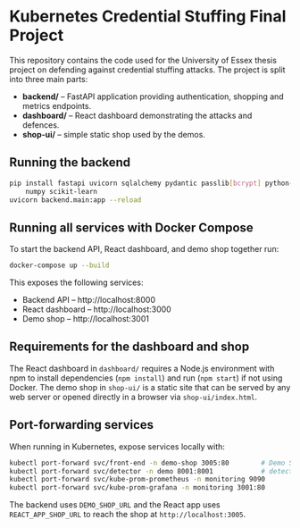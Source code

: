 # Kubernetes Credential Stuffing Final Project

This repository contains the code used for the University of Essex thesis
project on defending against credential stuffing attacks.  The project is
split into three main parts:

* **backend/** – FastAPI application providing authentication, shopping and
  metrics endpoints.
* **dashboard/** – React dashboard demonstrating the attacks and defences.
* **shop-ui/** – simple static shop used by the demos.

## Running the backend

```bash
pip install fastapi uvicorn sqlalchemy pydantic passlib[bcrypt] python-jose \
    numpy scikit-learn
uvicorn backend.main:app --reload
```

## Running all services with Docker Compose

To start the backend API, React dashboard, and demo shop together run:

```bash
docker-compose up --build
```

This exposes the following services:

* Backend API – http://localhost:8000
* React dashboard – http://localhost:3000
* Demo shop – http://localhost:3001

## Requirements for the dashboard and shop

The React dashboard in `dashboard/` requires a Node.js environment with npm to
install dependencies (`npm install`) and run (`npm start`) if not using Docker.
The demo shop in `shop-ui/` is a static site that can be served by any web
server or opened directly in a browser via `shop-ui/index.html`.


## Port-forwarding services

When running in Kubernetes, expose services locally with:

```bash
kubectl port-forward svc/front-end -n demo-shop 3005:80        # Demo Shop UI
kubectl port-forward svc/detector -n demo 8001:8001            # detector API
kubectl port-forward svc/kube-prom-prometheus -n monitoring 9090
kubectl port-forward svc/kube-prom-grafana -n monitoring 3001:80
```

The backend uses `DEMO_SHOP_URL` and the React app uses `REACT_APP_SHOP_URL` to reach the shop at `http://localhost:3005`.

